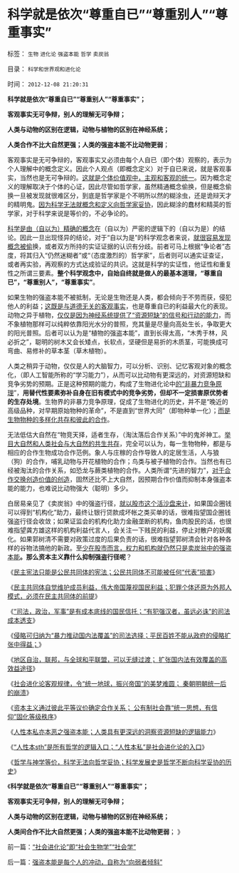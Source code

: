 # 科学就是依次“尊重自已”“尊重别人”“尊重事实”

标签： `生物` `进化论` `强盗本能` `哲学` `卖炭翁` 

目录： `科学和世界观和进化论`

时间： `2012-12-08 21:20:31`

**科学就是依次“尊重自已”“尊重别人”“尊重事实”；**

**客观事实无可争辩，别人的理解无可争辩；**

**人类与动物的区别在逻辑，动物与植物的区别在神经系统；**

**人类合作不比大自然更强；人类的强盗本能不比动物更弱**；

客观事实是无可争辩的，客观事实又必须由每个人自已（即个体）观察的，表示为个人理解中的概念定义。因此个人观点（即概念定义）对于自已来说，就是客观事实，当然也是无可争辩的。[这就是个体价值观中，主观和客观的统一](http://darthvad.blog.163.com/blog/static/53399470201272553646700/)。因为概念定义的理解取决于个体的心证，因此尽管如哲学家，虽然精通概念偷换，但是概念偷换一旦被发现就很难区分，到底是哲学家是个不明所以然的糊涂虫，还是诡辩天才的精明鬼。[因为科学无法就概念和定义向哲学家妥协](../../../2009/10/19/任何理论批判不倒的“科学实证集”.md)，因此糊涂的蠢材和精英的哲学家，对于科学来说是等价的，不必争论的。

[科学是由（自以为）精确的概念](../../../2010/5/4/科学开始于精确概念定义.md)在（自以为）严密的逻辑下的（自以为是）的结论。因此一旦出现怪异的结论，对于“自以为是”的科学观念者来说，[就很容易发现概念被偷](../../../2012/6/19/不革“偷换概念”的命，任何革命都将毫无意义.md)换，或者双方所持的实证证据的认识有分歧。前者可马上根据“争论者”态度，将其归入“仍然迷糊者”或“（态度激烈的）哲学家”，后者则可以通实证查证，或者再实验，再观察的方式达成验证的共识。这就是科学的实证性，他证性和重复性之所谓三要素。**整个科学观念中，自始自终就是做人的最基本道理，“尊重自已”，“尊重别人”，“尊重事实”**。

如果生物的强盗本能不被抵制，无论是生物还是人类，都会倾向于不劳而获，侵犯他人的利益；[这既是与道德无关的客观事实](../../../2009/12/17/为什么科学不是信仰？为什么普价就是科学的发展观.md)，也是尊重自已的利益最大化的表现。动物之异于植物，[仅仅是因为神经系统提供了“资源短缺”的信号和行动的能力](../../../2011/2/3/人科动物的生物行为分析和进化规律.md)，而不象植物那样可以纯粹依靠阳光水分的普照，充其量是尽量向高处生长，争取更大的阳光普照。后者可以认为是“植物的强盗本能”，直到长得太高，“木秀于林，风必折之”，聪明的树木又会长矮点，长软点，坚硬但是易折的木质茎，可能换成可弯曲、易修补的草本茎（草木植物）。

人类之稍异于动物，仅仅是人的大脑智力，可以分析、识别、记忆客观对象的概念化，（即人工智能所称的“学习能力”），从而可以比动物有更深远的，对资源短缺和竞争劣势的预期。正是这种预期的能力，构成了生物进化论中[的“非暴力竞争原理](../../../2011/9/17/强国新兴不因争霸，帝国衰亡只因“护霸”.md)”，**用替代性要素弥补自身在旧有模式中的竞争劣势，但却不一定损害原优势者的生存处境**。生物界的非暴力竞争原理，促成了生物进化的历史，并不是“晚近的高级品种，对早期原始物种的革命”，不是直到“世界大同”（即物种单一化）；[而是生物物种的多样化共存和彼此的合作](../../../2009/5/3/科学的社会进化论中的多样化和去多样化.md)。

无法低估大自然在“物竞天择，适者生存，（淘汰落后合作关系）”中的鬼斧神工。[举目大自然和人类社会与大自然的共生共存](../../../2012/2/5/社会保障是人类社会与生俱来的功能，并非社会进步的结果.md)，完全可以认为，每一生物物种，都是与相应的合作生物成功合作范例。象人与庄稼的合作导致人的定居生活，人与狼（狗）的合作，哺乳动物与开花植物的合作；鸟类与被子植物的合作。当然也有已经被淘汰的合作关系，如恐龙与蕨类植物的合作。人类所谓“先进的智力”，[对于合作交换创造价值的创造](../../../2010/2/3/“斗争哲学”取代“务实合作”的传统文化.md)，固然还比不上大自然，因预期合作价值而抑制本身强盗本能的能力，也难说比动物强大（聪明）多少。

白居易亲见了《卖炭翁》中的强盗行径，[就以股市这个活沙盘来计](../../../2012/5/13/世界上根本不存在真正被忽悠的粉丝.md)，如果国企圈钱可以得到“机构化”助力，最终让银行贷款成坏帐之类买单的话，很难指望国企圈钱强盗行径会收敛；如果证监会的机构化助力金融垄断的机构，鱼肉股民的话，也很难指望龚方雄这样的机构利益代言人，会关注一下贱民的利益，停止对散户的妖魔化。如果郭树清不需要对政策过度的后果负责的话，很难指望郭树清会针对各种各样的谷物法搞他的新政。至[少在股市而言，权力和机构就仍然只是卖炭翁中的强盗本能](../../../2012/12/5/消息不是A股波动原因，股神创作的消息，和技术分析.md)**。那么资本主义靠什么抑制强盗行径呢**？

《[民主宪法只能是公民共同体的宪法；公民共同体不可能被任何“代表”损害](../../../2012/12/5/民主宪法只能是公民共同体的宪约；.md)》

《[民主共同体自觉维护成员利益，伟大帝国蔑视国民利益；犯罪个体还原为外邦人模式，必须在民主共同体的前提](../../../2012/12/6/民主共同体自觉维护成员利益，伟大帝国蔑视国民利益；.md)》

《[“司法，政治，军事”是有成本底线的国民信托；“有犯强汉者，虽远必诛”的司法成本透支](../../../2012/12/6/“有犯强汉者，虽远必诛”的成本透支.md)》

《[侵略可归纳为“暴力推动国内法覆盖”的司法选择；平民百姓不能从政府的侵略扩张中得益；](../../../2012/12/6/侵略是“暴力推动国内法覆盖”的司法选择；.md)》

《[地区自治，联邦，与全球和平联盟，可以无缝过渡； 扩张国内法有效覆盖的高效益途径](../../../2012/12/7/社会进化论淘汰了弱者希特勒和日本军国主义.md)》

《[社会进化论客观规律，令“统一地球，振兴帝国”的美梦难圆； 秦朝明朝统一后的崩溃](../../../2012/12/7/社会进化论令“统一地球，振兴帝国”美梦难圆；.md)》

《[资本主义通过彼此平等议价确定合作关系； 公有制社会靠“统一思想，有信仰”固化等级秩序](../../../2012/12/7/公有制社会靠“统一思想，有信仰”固化等级秩序.md)》

《[人性本私亦本恶之强盗本能；人类具有更深远的洞察资源短缺的逻辑能力](../../../2012/12/8/人性本私亦本恶的强盗本能.md)》

《[“人性本sth”是所有哲学的逻辑入口；“人性本私”是社会进化论的入口](../../../2012/12/8/“人性本私”是社会进化论入口,“人性本sth”是所有哲学的入口；.md)》

《[哲学与神学等价，科学无法向哲学妥协；科学发展史是哲学不断向科学妥协的历史](../../../2012/12/8/“社会进化论”即“社会生物学”“社会学”.md)》

《**科学就是依次“尊重自已”“尊重别人”“尊重事实”；**

**客观事实无可争辩，别人的理解无可争辩；**

**人类与动物的区别在逻辑，动物与植物的区别在神经系统；**

**人类间合作不比大自然更强；人类的强盗本能不比动物更弱**； 》



前一篇：[“社会进化论”即“社会生物学”“社会学”](../../../2012/12/8/“社会进化论”即“社会生物学”“社会学”.md)

后一篇：[强盗本能是每个人的冲动，自称为“向弱者倾斜”](../../../2012/12/9/强盗本能是每个人的冲动，自称为“向弱者倾斜”.md)
